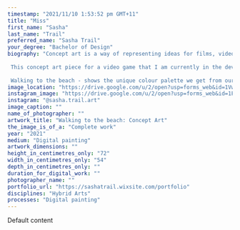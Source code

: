 ```yaml
---
timestamp: "2021/11/10 1:53:52 pm GMT+11"
title: "Miss"
first_name: "Sasha"
last_name: "Trail"
preferred_name: "Sasha Trail"
your_degree: "Bachelor of Design"
biography: "Concept art is a way of representing ideas for films, video games, animations and many other products in their early developmental stages. These artworks are often in many different styles to the finished game. They are largely about conveying ideas and thinking about the tone of the game, rather than creating one coherent vision.
 
 This concept art piece for a video game that I am currently in the development stages of creating. The game The Bay centers around friends going to Batemans Bay in the height of Australian summer. It will let the player explore the area and talk to the characters that live there, creating a lively virtual world.
 
 Walking to the beach - shows the unique colour palette we get from our Australian bush that lines up so closely to so many of our beaches. Colour is a huge, dynamic part of video game creation and feeling; I am planning that interacting with the colour shift will be a direct feature of the game - hence the importance of exploring colour as much as possible during the concept art period."
image_location: "https://drive.google.com/u/2/open?usp=forms_web&id=1Vwagvk80xcM8i_wpb5Lndj4IwAiOOp48"
instagram_image: "https://drive.google.com/u/2/open?usp=forms_web&id=1FSv-0v-7PK2ZunvccEQ_vcCFjLM_yL_H"
instagram: "@sasha.trail.art"
image_caption: ""
name_of_photographer: ""
artwork_title: "Walking to the beach: Concept Art"
the_image_is_of_a: "Complete work"
year: "2021"
medium: "Digital painting"
artwork_dimensions: ""
height_in_centimetres_only: "72"
width_in_centimetres_only: "54"
depth_in_centimetres_only: ""
duration_for_digital_work: ""
photographer_name: ""
portfolio_url: "https://sashatrail.wixsite.com/portfolio"
disciplines: "Hybrid Arts"
processes: "Digital painting"
---
```


Default content